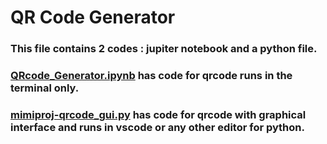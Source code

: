 # QR Code Generator <br>
### This file contains 2 codes : jupiter notebook and a python file. <br>
### [QRcode_Generator.ipynb](https://github.com/Sukanya-29/QRcode_Generator/blob/main/QRcode_Generator.ipynb) has code for qrcode runs in the terminal only. <br>
### [mimiproj-qrcode_gui.py](https://github.com/Sukanya-29/QRcode_Generator/blob/main/miniproj-qrcode_gui.py) has code for qrcode with graphical interface and runs in vscode or any other editor for python. <br>
